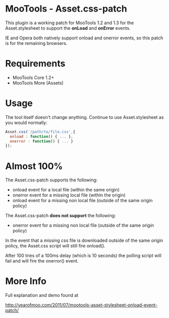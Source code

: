 # MooTools - Asset.css-patch

This plugin is a working patch for MooTools 1.2 and 1.3 for the Asset.stylesheet to support the **onLoad** and **onError** events.

IE and Opera both natively support onload and onerror events, so this patch is for the remaining browsers.

# Requirements

- MooTools Core 1.2+
- MooTools More (Assets)

# Usage

The tool itself doesn't change anything. Continue to use Asset.stylesheet as you would normally:

```javascript
Asset.css('/path/to/file.css',{
  onload : function() { ... },
  onerror : function() { ... }
});
```

# Almost 100%

The Asset.css-patch supports the following:
- onload event for a local file (within the same origin)
- onerror event for a missing local file (within the origin)
- onload event for a missing non local file (outside of the same origin policy)

The Asset.css-patch **does not support** the following:
- onerror event for a missing non local file (outside of the same origin policy)

In the event that a missing css file is downloaded outside of the same origin policy, the Asset.css script will still fire onload().

After 100 tries of a 100ms delay (which is 10 seconds) the polling script will fail and will fire the onerror() event.

# More Info

Full explanation and demo found at

http://yearofmoo.com/2011/07/mootools-asset-stylesheet-onload-event-patch/
